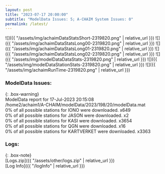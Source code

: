 ```yaml
---
layout: post
title: "2023-07-17 20:00:00"
subtitle: "ModelData Issues: 5; A-CHAIM System Issues: 0"
permalink: /latest/
---
```


![]({{ "/assets/img/achaimDataStatsShort-2319820.png" | relative_url }})
![]({{ "/assets/img/achaimDataStatsLong00-2319820.png" | relative_url }})
![]({{ "/assets/img/achaimDataStatsLong01-2319820.png" | relative_url }})
![]({{ "/assets/img/achaimDataStatsLong02-2319820.png" | relative_url }})
![]({{ "/assets/img/modelDataDataStats-2319820.png" | relative_url }})
![]({{ "/assets/img/modelDataStationStats-2319820.png" | relative_url }})
![]({{ "/assets/img/achaimRunTime-2319820.png" | relative_url }})


### ModelData Issues:  
  
{: .box-warning}  
 ModelData report for 17-Jul-2023 20:15:08   
 /home2/achaim1/A-CHAIM/modelData/2023/198/20/modelData.mat   
 0% of all possible stations for IONO were downloaded. x649   
 0% of all possible stations for JASON were downloaded. x2   
 0% of all possible stations for KASI were downloaded. x3654   
 0% of all possible stations for QGN were downloaded. x16   
 0% of all possible stations for KARTVERKET were downloaded. x3363   
  


### Logs:  
  
{: .box-note}  
[Logs.zip]({{ "/assets/other/logs.zip" | relative_url }})  
[Log Info]({{ "/logInfo" | relative_url }})  
